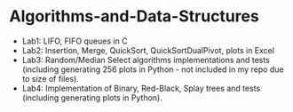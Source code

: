 # Algorithms-and-Data-Structures

<ul>
<li>Lab1: LIFO, FIFO queues in C</li>
<li>Lab2: Insertion, Merge, QuickSort, QuickSortDualPivot, plots in Excel</li>
<li>Lab3: Random/Median Select algorithms implementations and tests (including generating 256 plots in Python - not included in my repo due to size of files).</li>
<li>Lab4: Implementation of Binary, Red-Black, Splay trees and tests (including generating plots in Python). </li>
</ul>






